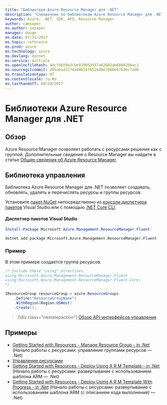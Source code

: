 ```yaml
---
title: "Библиотеки Azure Resource Manager для .NET"
description: "Справочник по библиотекам Azure Resource Manager для .NET"
keywords: Azure, .NET, SDK, API, Resource Manager
author: camsoper
ms.author: casoper
manager: douge
ms.date: 07/31/2017
ms.topic: reference
ms.prod: azure
ms.technology: azure
ms.devlang: dotnet
ms.service: multiple
ms.openlocfilehash: 4dcfdb59e3cbe919053937a62602de6b602bbac1
ms.sourcegitcommit: d95a6ad3774a49b16f652e40e7860e47636c7ad0
ms.translationtype: HT
ms.contentlocale: ru-RU
ms.lasthandoff: 08/28/2017
---
```

# <a name="azure-resource-manager-libraries-for-net"></a>Библиотеки Azure Resource Manager для .NET

## <a name="overview"></a>Обзор

Azure Resource Manager позволяет работать с ресурсами решения как с группой.  Дополнительные сведения о Resource Manager вы найдете в статье [Общие сведения об Azure Resource Manager](https://docs.microsoft.com/azure/azure-resource-manager/resource-group-overview).

## <a name="management-library"></a>Библиотека управления

Библиотека Azure Resource Manager для .NET позволяет создавать, обновлять, удалять и перечислять ресурсы и группы ресурсов.

Установите [пакет NuGet](https://www.nuget.org/packages/Microsoft.Azure.Management.ResourceManager.Fluent) непосредственно из [консоли диспетчера пакетов][PackageManager] Visual Studio или с помощью [.NET Core CLI][DotNetCLI].

#### <a name="visual-studio-package-manager"></a>Диспетчер пакетов Visual Studio

```powershell
Install-Package Microsoft.Azure.Management.ResourceManager.Fluent
```

```bash
dotnet add package Microsoft.Azure.Management.ResourceManager.Fluent
```

### <a name="example"></a>Пример

В этом примере создается группа ресурсов.

```csharp
/* Include these "using" directives.
using Microsoft.Azure.Management.ResourceManager.Fluent
using Microsoft.Azure.Management.ResourceManager.Fluent.Core;
*/

IResourceGroup resourceGroup = azure.ResourceGroups
    .Define("ResourceGroupName")
    .WithRegion(Region.USWest)
    .Create();
```

> [!div class="nextstepaction"]
> [Обзор API-интерфейсов управления](/dotnet/api/overview/azure/resources/management)


## <a name="samples"></a>Примеры

* [Getting Started with Resources - Manage Resource Group - in .Net](https://github.com/Azure-Samples/resources-dotnet-manage-resource-group) (Начало работы с ресурсами: управление группами ресурсов — .Net)
* [Управление ресурсами](https://github.com/Azure-Samples/resources-dotnet-manage-resource)
* [Getting Started with Resources - Deploy Using A R M Template - in .Net](https://github.com/Azure-Samples/resources-dotnet-deploy-using-arm-template) (Начало работы с ресурсами: развертывание с использованием шаблона ARM — .Net)
* [Getting Started with Resources - Deploy Using A R M Template With Progress - in .Net](https://github.com/Azure-Samples/resources-dotnet-deploy-using-arm-template-with-progress) (Начало работы с ресурсами: развертывание с использованием шаблона ARM (с описанием хода выполнения) — .Net)


[PackageManager]: https://docs.microsoft.com/nuget/tools/package-manager-console
[DotNetCLI]: https://docs.microsoft.com/en-us/dotnet/core/tools/dotnet-add-package
